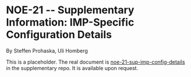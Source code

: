 # NOE-21 -- Supplementary Information: IMP-Specific Configuration Details
By Steffen Prohaska, Uli Homberg
<!--@@VERSIONINC@@-->

This is a placeholder.  The real document is
[noe-21-sup-imp-config-details](./../../../noe-sup/noes/noe-21/noe-21-sup-imp-config-details.md)
in the supplementary repo.  It is available upon request.
